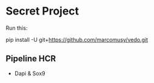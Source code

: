# Secret Project

Run this: 

pip install -U git+https://github.com/marcomusy/vedo.git

## Pipeline HCR 

- Dapi & Sox9
